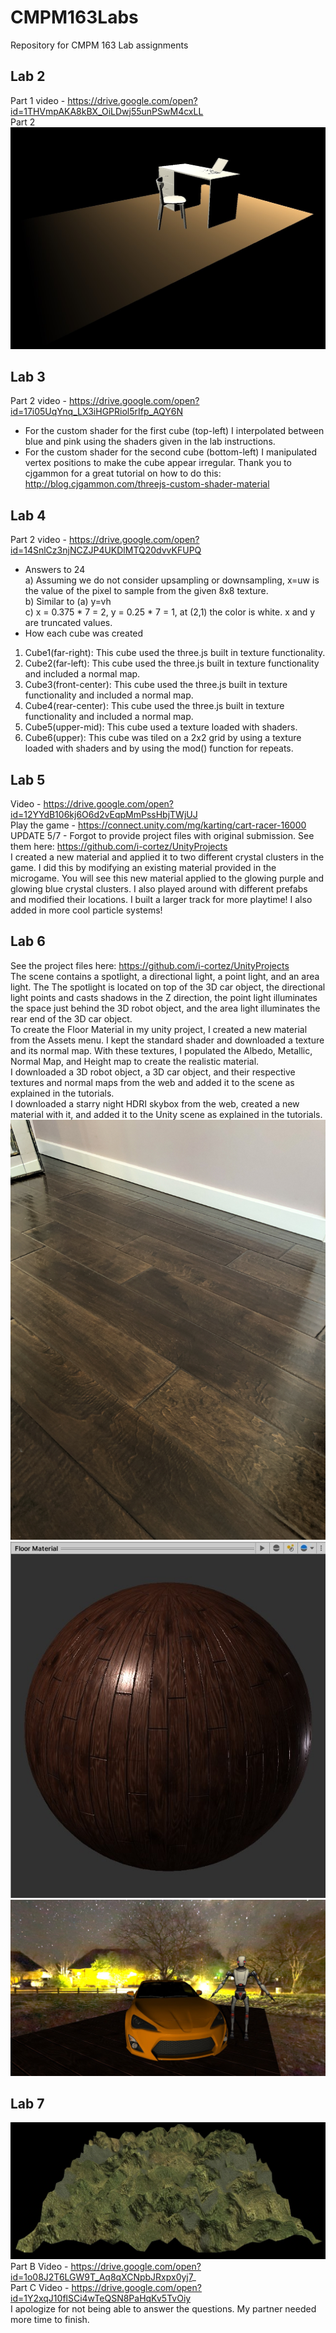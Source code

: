 # CMPM163Labs
Repository for CMPM 163 Lab assignments
## Lab 2
Part 1 video - https://drive.google.com/open?id=1THVmpAKA8kBX_OiLDwj55unPSwM4cxLL  
Part 2  
![](images/working_from_home.jpg)
## Lab 3
Part 2 video - https://drive.google.com/open?id=17i05UqYnq_LX3iHGPRiol5rIfp_AQY6N
- For the custom shader for the first cube (top-left) I interpolated between blue and pink using the shaders given in the lab instructions.
- For the custom shader for the second cube (bottom-left) I manipulated vertex positions to make the cube appear irregular. Thank you to cjgammon for a great tutorial on how to do this: http://blog.cjgammon.com/threejs-custom-shader-material
## Lab 4
Part 2 video - https://drive.google.com/open?id=14SnlCz3njNCZJP4UKDlMTQ20dvvKFUPQ
- Answers to 24  
a) Assuming we do not consider upsampling or downsampling, x=uw is the value of the pixel to sample from the given 8x8 texture.  
b) Similar to (a) y=vh  
c) x = 0.375 * 7 = 2, y = 0.25 * 7 = 1, at (2,1) the color is white. x and y are truncated values.  
- How each cube was created  
1) Cube1(far-right): This cube used the three.js built in texture functionality.  
2) Cube2(far-left): This cube used the three.js built in texture functionality and included a normal map.  
3) Cube3(front-center): This cube used the three.js built in texture functionality and included a normal map.  
4) Cube4(rear-center): This cube used the three.js built in texture functionality and included a normal map.
5) Cube5(upper-mid): This cube used a texture loaded with shaders.
6) Cube6(upper): This cube was tiled on a 2x2 grid by using a texture loaded with shaders and by using the mod() function for repeats.  
## Lab 5
Video - https://drive.google.com/open?id=12YYdB106kj6O6d2vEqpMmPssHbjTWjUJ  
Play the game - https://connect.unity.com/mg/karting/cart-racer-16000  
UPDATE 5/7 - Forgot to provide project files with original submission. See them here: https://github.com/i-cortez/UnityProjects  
I created a new material and applied it to two different crystal clusters in the game. I did this by modifying an existing material provided in the microgame. You will see this new material applied to the glowing purple and glowing blue crystal clusters. I also played around with different prefabs and modified their locations. I built a larger track for more playtime! I also added in more cool particle systems!
## Lab 6
See the project files here: https://github.com/i-cortez/UnityProjects  
The scene contains a spotlight, a directional light, a point light, and an area light. The The spotlight is located on top of the 3D car object, the directional light points and casts shadows in the Z direction, the point light illuminates the space just behind the 3D robot object, and the area light illuminates the rear end of the 3D car object.  
To create the Floor Material in my unity project, I created a new material from the Assets menu. I kept the standard shader and downloaded a texture and its normal map. With these textures, I populated the Albedo, Metallic, Normal Map, and Height map to create the realistic material.  
I downloaded a 3D robot object, a 3D car object, and their respective textures and normal maps from the web and added it to the scene as explained in the tutorials.  
I downloaded a starry night HDRI skybox from the web, created a new material with it, and added it to the Unity scene as explained in the tutorials.  
![](images/hardwood.jpg)  
![](images/floor_material.jpg)  
![](images/driving_cars.jpg)
## Lab 7
![](images/texture_map.jpg)
Part B Video - https://drive.google.com/open?id=1o08J2T6LGW9T_Aq8qXCNpbJRxpx0yj7_  
Part C Video - https://drive.google.com/open?id=1Y2xqJ10flSCi4wTeQSN8PaHqKv5TvOiy  
I apologize for not being able to answer the questions. My partner needed more time to finish.
